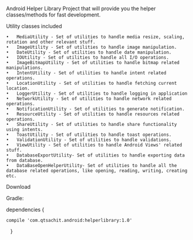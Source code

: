 Android Helper
Library Project that will provide you the helper classes/methods for fast development.

Utility classes included
	
	•	MediaUtility - Set of utilities to handle media resize, scaling, rotation and other relevant stuff.
	•	ImageUtility - Set of utilities to handle image manipulation.
	•	DateUtility - Set of utilities to handle date manipulation.
	•	IOUtility - Set of utilities to handle all I/O operations.
	•	ImageBitmapUtility - Set of utilities to handle bitmap related manipulations.
	•	IntentUtility - Set of utilities to handle intent related operations.
	•	LocationUtility - Set of utilities to handle fetching current location.
	•	LoggerUtility - Set of utilities to handle logging in application
	•	NetworkUtility - Set of utilities to handle network related operations.
	•	NotificationUtility - Set of utilities to generate notification.
	•	ResourceUtility - Set of utilities to handle resources related operations.
	•	ShareUtility - Set of utilities to handle share functionality using intents.
	•	ToastUtility - Set of utilities to handle toast operations.
	•	ValidationUtility - Set of utilities to handle validations.
	•	ViewUtility - Set of utilities to handle Android Views' related stuff.
	•	DatabaseExportUtility- Set of utilities to handle exporting data from database.
	•	DataBaseOpenHelperUtility- Set of utilities to handle all the database related operations, like opening, reading, writing, creating etc. 


Download

Gradle:

dependencies {

	compile 'com.qtsachit.android:helperlibrary:1.0'

    }